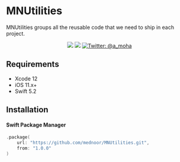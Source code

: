# MNUtilities

MNUtilities groups all the reusable code that we need to ship in each project.

<p align="center">
  <img src="https://img.shields.io/badge/language-swift5.2-f48041.svg?style=flat"/>
  <img src="https://img.shields.io/badge/License-MIT-yellow.svg?style=flat"/>
  <a href="https://twitter.com/a_moha">
  	<img src="https://img.shields.io/badge/contact-@a_moha-blue.svg?style=flat" alt="Twitter: @a_moha" />
  </a>
</p>

## Requirements

- Xcode 12
- iOS 11.x+
- Swift 5.2

## Installation
#### Swift Package Manager
```swift
.package(
    url: "https://github.com/mednoor/MNUtilities.git",
    from: "1.0.0"
)
```

